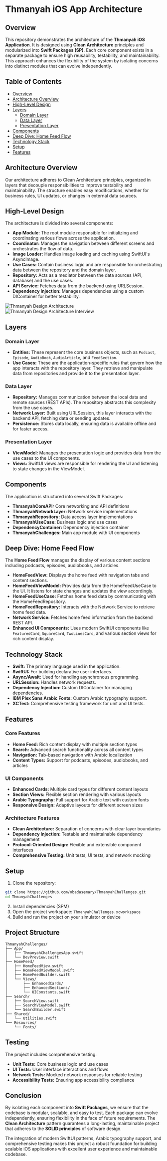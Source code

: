 # Thmanyah iOS App Architecture

## Overview

This repository demonstrates the architecture of the **Thmanyah iOS Application**. It is designed using **Clean Architecture** principles and modularized into **Swift Packages (SP)**. Each core component exists in a separate package to ensure high reusability, testability, and maintainability. This approach enhances the flexibility of the system by isolating concerns into distinct modules that can evolve independently.

## Table of Contents

* [Overview](#overview)
* [Architecture Overview](#architecture-overview)
* [High-Level Design](#high-level-design)
* [Layers](#layers)
  * [Domain Layer](#domain-layer)
  * [Data Layer](#data-layer)
  * [Presentation Layer](#presentation-layer)
* [Components](#components)
* [Deep Dive: Home Feed Flow](#deep-dive-home-feed-flow)
* [Technology Stack](#technology-stack)
* [Setup](#setup)
* [Features](#features)

## Architecture Overview

Our architecture adheres to Clean Architecture principles, organized in layers that decouple responsibilities to improve testability and maintainability. The structure enables easy modifications, whether for business rules, UI updates, or changes in external data sources.

## High-Level Design

The architecture is divided into several components:

* **App Module:** The root module responsible for initializing and coordinating various flows across the application.
* **Coordinator:** Manages the navigation between different screens and orchestrates the flow of data.
* **Image Loader:** Handles image loading and caching using SwiftUI's AsyncImage.
* **Use Cases:** Contain business logic and are responsible for orchestrating data between the repository and the domain layer.
* **Repository:** Acts as a mediator between the data sources (API, database) and the use cases.
* **API Service:** Fetches data from the backend using URLSession.
* **Dependency Injection:** Manages dependencies using a custom DIContainer for better testability.

![Thmanyah Design Architecture]()
![Thmanyah Design Architecture Interview]()

## Layers

### Domain Layer

* **Entities:** These represent the core business objects, such as `Podcast`, `Episode`, `AudioBook`, `AudioArticle`, and `FeedSection`.
* **Use Cases:** These are the application-specific rules that govern how the app interacts with the repository layer. They retrieve and manipulate data from repositories and provide it to the presentation layer.

### Data Layer

* **Repository:** Manages communication between the local data and remote sources (REST APIs). The repository abstracts this complexity from the use cases.
* **Network Layer:** Built using URLSession, this layer interacts with the backend API, fetching data or sending updates.
* **Persistence:** Stores data locally, ensuring data is available offline and for faster access.

### Presentation Layer

* **ViewModel:** Manages the presentation logic and provides data from the use cases to the UI components.
* **Views:** SwiftUI views are responsible for rendering the UI and listening to state changes in the ViewModel.

## Components

The application is structured into several Swift Packages:

* **ThmanyahCoreAPI:** Core networking and API definitions
* **ThmanyahNetworkLayer:** Network service implementations
* **ThmanyahRepository:** Data access layer implementations
* **ThmanyahUseCase:** Business logic and use cases
* **DependencyContainer:** Dependency injection container
* **ThmanyahChallenges:** Main app module with UI components

## Deep Dive: Home Feed Flow

The **Home Feed Flow** manages the display of various content sections including podcasts, episodes, audiobooks, and articles.

* **HomeFeedView:** Displays the home feed with navigation tabs and content sections.
* **HomeFeedViewModel:** Provides data from the HomeFeedUseCase to the UI. It listens for state changes and updates the view accordingly.
* **HomeFeedUseCase:** Fetches home feed data by communicating with the HomeFeedRepository.
* **HomeFeedRepository:** Interacts with the Network Service to retrieve home feed data.
* **Network Service:** Fetches home feed information from the backend REST API.
* **Enhanced UI Components:** Uses modern SwiftUI components like `FeaturedCard`, `SquareCard`, `TwoLinesCard`, and various section views for rich content display.

## Technology Stack

* **Swift:** The primary language used in the application.
* **SwiftUI:** For building declarative user interfaces.
* **Async/Await:** Used for handling asynchronous programming.
* **URLSession:** Handles network requests.
* **Dependency Injection:** Custom DIContainer for managing dependencies.
* **IBM Plex Sans Arabic Fonts:** Custom Arabic typography support.
* **XCTest:** Comprehensive testing framework for unit and UI tests.

## Features

### Core Features
* **Home Feed:** Rich content display with multiple section types
* **Search:** Advanced search functionality across all content types
* **Navigation:** Tab-based navigation with Arabic localization
* **Content Types:** Support for podcasts, episodes, audiobooks, and articles

### UI Components
* **Enhanced Cards:** Multiple card types for different content layouts
* **Section Views:** Flexible section rendering with various layouts
* **Arabic Typography:** Full support for Arabic text with custom fonts
* **Responsive Design:** Adaptive layouts for different screen sizes

### Architecture Features
* **Clean Architecture:** Separation of concerns with clear layer boundaries
* **Dependency Injection:** Testable and maintainable dependency management
* **Protocol-Oriented Design:** Flexible and extensible component interfaces
* **Comprehensive Testing:** Unit tests, UI tests, and network mocking

## Setup

1. Clone the repository:
```bash
git clone https://github.com/obadasemary/ThmanyahChallenges.git
cd ThmanyahChallenges
```

2. Install dependencies (SPM)
3. Open the project workspace: `ThmanyahChallenges.xcworkspace`
4. Build and run the project on your simulator or device

## Project Structure

```
ThmanyahChallenges/
├── App/
│   ├── ThmanyahChallengesApp.swift
│   └── DevPreview.swift
├── HomeFeed/
│   ├── HomeFeedView.swift
│   ├── HomeFeedViewModel.swift
│   ├── HomeFeedBuilder.swift
│   └── Views/
│       ├── EnhancedCards/
│       ├── EnhancedSections/
│       └── UIConstants.swift
├── Search/
│   ├── SearchView.swift
│   ├── SearchViewModel.swift
│   └── SearchBuilder.swift
├── Shared/
│   └── Utilities.swift
└── Resources/
    └── Fonts/
```

## Testing

The project includes comprehensive testing:

* **Unit Tests:** Core business logic and use cases
* **UI Tests:** User interface interactions and flows
* **Network Tests:** Mocked network responses for reliable testing
* **Accessibility Tests:** Ensuring app accessibility compliance

## Conclusion

By isolating each component into **Swift Packages**, we ensure that the codebase is modular, scalable, and easy to test. Each package can evolve independently, ensuring flexibility in the face of future requirements. The **Clean Architecture** pattern guarantees a long-lasting, maintainable project that adheres to the **SOLID principles** of software design.

The integration of modern SwiftUI patterns, Arabic typography support, and comprehensive testing makes this project a robust foundation for building scalable iOS applications with excellent user experience and maintainable codebase.
